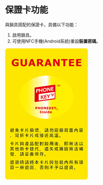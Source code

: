 # 保證卡功能

與鎖具搭配的保證卡，具備以下功能：

1. 啟用鎖具。
2. 可使用NFC手機\(Android系統\)重設**裝置密碼**。

![](../.gitbook/assets/you-shi-da-chan-pin-bao-zheng-ka-fan-zhong-.png)


